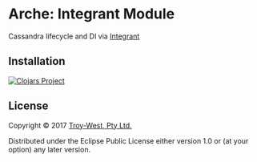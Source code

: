 # Arche: Integrant Module

  Cassandra lifecycle and DI via [Integrant](https://github.com/weavejester/integrant)

## Installation

  [![Clojars Project](https://img.shields.io/clojars/v/com.troy-west/arche-integrant.svg)](https://clojars.org/com.troy-west/arche-integrant)

## License

Copyright © 2017 [Troy-West, Pty Ltd.](http://www.troywest.com)

Distributed under the Eclipse Public License either version 1.0 or (at your option) any later version.
